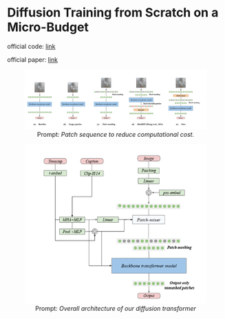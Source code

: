 
# Diffusion Training from Scratch on a Micro-Budget
official code: [link](https://github.com/SonyResearch/micro_diffusion)

official paper: [link](https://arxiv.org/abs/2407.15811)

<figure style="text-align: center;">
  <img src="./assets/patch_style.png" alt="Alt text" />
  Prompt: <em>Patch sequence to reduce computational cost.</em> 
</figure>





<figure style="text-align: center;">
  <img src="./assets/model_arc.png" alt="Alt text" />
  Prompt: <em>Overall architecture of our diffusion transformer</em> 
</figure>

